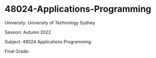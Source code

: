 # 48024-Applications-Programming
University: University of Technology Sydney

Session: Autumn 2022

Subject: 48024 Applications Programming

Final Grade: 

